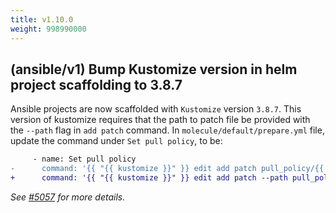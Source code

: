 ```yaml
---
title: v1.10.0
weight: 998990000
---
```


## (ansible/v1) Bump Kustomize version in helm project scaffolding to 3.8.7

Ansible projects are now scaffolded with `Kustomize` version `3.8.7`. This version of kustomize requires that the path to patch file be provided with the `--path` flag in `add patch` command. In `molecule/default/prepare.yml` file, update the command under `Set pull policy`, to be:
```diff
     - name: Set pull policy
-      command: '{{ "{{ kustomize }}" }} edit add patch pull_policy/{{ "{{ operator_pull_policy }}" }}.yaml'
+      command: '{{ "{{ kustomize }}" }} edit add patch --path pull_policy/{{ "{{ operator_pull_policy }}" }}.yaml'
```

_See [#5057](https://github.com/graphitehealth/operator-sdk/pull/5057) for more details._
